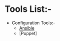 # Tools List:-

- Configuration Tools:-
     - [Ansible](tools/Configuration-Management-Tool/Ansible/README.md)
     - [Puppet]
     

